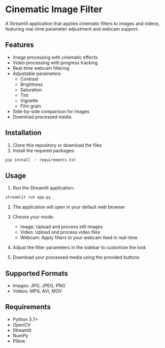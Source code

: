 # Cinematic Image Filter

A Streamlit application that applies cinematic filters to images and videos, featuring real-time parameter adjustment and webcam support.

## Features

- Image processing with cinematic effects
- Video processing with progress tracking
- Real-time webcam filtering
- Adjustable parameters:
  - Contrast
  - Brightness
  - Saturation
  - Tint
  - Vignette
  - Film grain
- Side-by-side comparison for images
- Download processed media

## Installation

1. Clone this repository or download the files
2. Install the required packages:
```bash
pip install -r requirements.txt
```

## Usage

1. Run the Streamlit application:
```bash
streamlit run app.py
```

2. The application will open in your default web browser

3. Choose your mode:
   - Image: Upload and process still images
   - Video: Upload and process video files
   - Webcam: Apply filters to your webcam feed in real-time

4. Adjust the filter parameters in the sidebar to customize the look

5. Download your processed media using the provided buttons

## Supported Formats

- Images: JPG, JPEG, PNG
- Videos: MP4, AVI, MOV

## Requirements

- Python 3.7+
- OpenCV
- Streamlit
- NumPy
- Pillow 